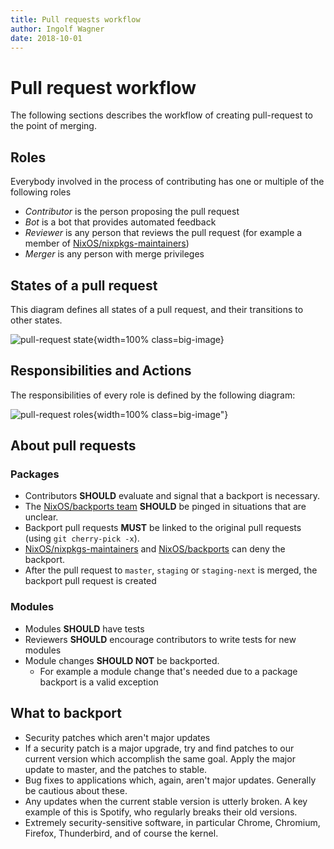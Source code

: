 ```yaml
---
title: Pull requests workflow
author: Ingolf Wagner
date: 2018-10-01
---
```


# Pull request workflow

The following sections describes the workflow of creating pull-request to the point of merging.

## Roles

Everybody involved in the process of contributing has one or multiple
of the following roles

* *Contributor* is the person proposing the pull request
* *Bot* is a bot that provides automated feedback
* *Reviewer* is any person that reviews the pull request
  (for example a member of [NixOS/nixpkgs-maintainers](https://github.com/orgs/NixOS/teams/nixpkgs-maintainers))
* *Merger* is any person with merge privileges

## States of a pull request

This diagram defines all states of a pull request,
and their transitions to other states.

![pull-request state](./images/submitting-changes/pull-request-states.svg){width=100% class=big-image}

## Responsibilities and Actions

The responsibilities of every role is defined by the following diagram:

![pull-request roles](./images/submitting-changes/pull-request-roles.svg){width=100% class=big-image"}

## About pull requests

### Packages

* Contributors **SHOULD** evaluate and signal that a backport is necessary.
* The [NixOS/backports team](https://github.com/orgs/NixOS/teams/backports)
  **SHOULD** be pinged in situations that are unclear.
* Backport pull requests **MUST** be linked to the original pull requests (using `git cherry-pick -x`).
* [NixOS/nixpkgs-maintainers](https://github.com/orgs/NixOS/teams/nixpkgs-maintainers)
  and 
  [NixOS/backports](https://github.com/orgs/NixOS/teams/backports)
  can deny the backport.
* After the pull request to `master`, `staging` or `staging-next` is merged,
  the backport pull request is created

### Modules

* Modules **SHOULD** have tests
* Reviewers **SHOULD** encourage contributors to write tests for new modules
* Module changes **SHOULD NOT** be backported.
  * For example a module change that's needed due to a package backport is a valid exception

## What to backport

* Security patches which aren't major updates
* If a security patch is a major upgrade, try and find patches to our
  current version which accomplish the same goal. Apply the major
  update to master, and the patches to stable.
* Bug fixes to applications which, again, aren't major updates.
  Generally be cautious about these.
* Any updates when the current stable version is utterly broken. A
  key example of this is Spotify, who regularly breaks their old
  versions.
* Extremely security-sensitive software, in particular Chrome,
  Chromium, Firefox, Thunderbird, and of course the kernel.
